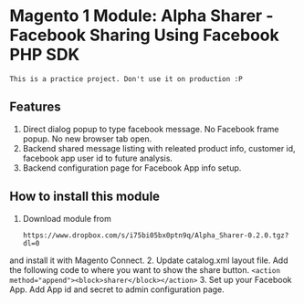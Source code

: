 # Magento 1 Module: Alpha Sharer - Facebook Sharing Using Facebook PHP SDK
```
This is a practice project. Don't use it on production :P
```

## Features
1. Direct dialog popup to type facebook message. No Facebook frame popup. No new browser tab open.
2. Backend shared message listing with releated product info, customer id, facebook app user id to future analysis.
3. Backend configuration page for Facebook App info setup.

## How to install this module
1. Download module from 
    ```
    https://www.dropbox.com/s/i75bi05bx0ptn9q/Alpha_Sharer-0.2.0.tgz?dl=0
    ```
 and install it with Magento Connect.
2. Update catalog.xml layout file. Add the following code to where you want to show the share button.
    ```
    <action method="append"><block>sharer</block></action>
    ```
3. Set up your Facebook App. Add App id and secret to admin configuration page.
